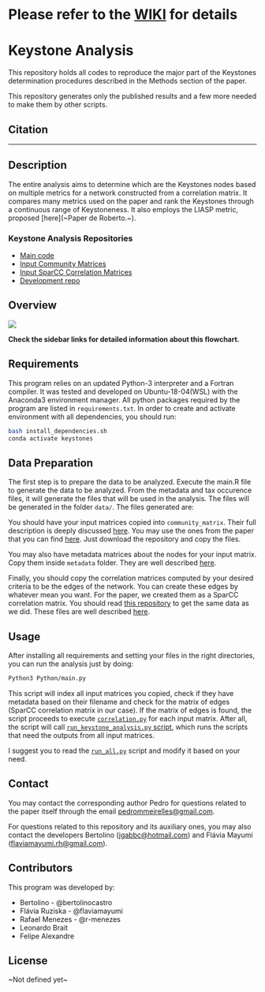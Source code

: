 # Please refer to the [WIKI](https://github.com/MeirellesLab/keystone-analysis/wiki) for details

# Keystone Analysis

This repository holds all codes to reproduce the major part of the Keystones determination procedures described in the Methods section of the paper.

This repository generates only the published results and a few more needed to make them by other scripts.

## Citation

***

## Description

The entire analysis aims to determine which are the Keystones nodes based on multiple metrics for a network constructed from a correlation matrix. It compares many metrics used on the paper and rank the Keystones through a continuous range of Keystoneness. It also employs the LIASP metric, proposed [here](~Paper de Roberto.~).

### Keystone Analysis Repositories
- [Main code](https://github.com/MeirellesLab/keystone-analysis)
- [Input Community Matrices](https://github.com/MeirellesLab/keystone-analysis-community-input)
- [Input SparCC Correlation Matrices](https://github.com/MeirellesLab/keystone-fastspar-correlation)
- [Development repo](https://bitbucket.org/bertolinocastro/the_model/)

## Overview

![](https://github.com/MeirellesLab/keystone-webcontent/blob/master/major-fluxogram.svg)

__Check the sidebar links for detailed information about this flowchart.__

## Requirements

This program relies on an updated Python-3 interpreter and a Fortran compiler. It was tested and developed on Ubuntu-18-04(WSL) with the Anaconda3 environment manager.
All python packages required by the program are listed in `requirements.txt`. In order to create and activate environment with all dependencies, you should run:


```bash
bash install_dependencies.sh
conda activate keystones
```

## Data Preparation

The first step is to prepare the data to be analyzed. Execute the main.R file to generate the data to be analyzed. From the metadata and tax occurence files, it will generate the files that will be used in the analysis. The files will be generated in the folder `data/`. The files generated are:

You should have your input matrices copied into `community_matrix`. Their full description is deeply discussed [here]((1)-Community-Matrices). You may use the ones from the paper that you can find [here](https://github.com/MeirellesLab/keystone-analysis-community-input). Just download the repository and copy the files.

You may also have metadata matrices about the nodes for your input matrix. Copy them inside `metadata` folder. They are well described [here]((3)-Metadata-Matrices).

Finally, you should copy the correlation matrices computed by your desired criteria to be the edges of the network. You can create these edges by whatever mean you want. For the paper, we created them as a SparCC correlation matrix. You should read [this repository](https://github.com/MeirellesLab/keystone-fastspar-correlation) to get the same data as we did. These files are well described [here]((2)-SparCC-Correlation-Matrices).

## Usage

After installing all requirements and setting your files in the right directories, you can run the analysis just by doing:

```sh
Python3 Python/main.py
```

This script will index all input matrices you copied, check if they have metadata based on their filename and check for the matrix of edges (SparCC correlation matrix in our case). If the matrix of edges is found, the script proceeds to execute [`correlation.py`]((A)-Keystone-Analysis-Program) for each input matrix. After all, the script will call [`run_keystone_analysis.py` script](https://github.com/MeirellesLab/keystone-analysis/blob/master/run_keystone_analysis.py), which runs the scripts that need the outputs from all input matrices.

I suggest you to read the [`run_all.py`](https://github.com/MeirellesLab/keystone-analysis/blob/master/run_all.py) script and modify it based on your need.

## Contact

You may contact the corresponding author Pedro for questions related to the paper itself through the email pedrommeirelles@gmail.com. 

For questions related to this repository and its auxiliary ones, you may also contact the developers Bertolino (jgabbc@hotmail.com) and Flávia Mayumi (flaviamayumi.rh@gmail.com).

## Contributors

This program was developed by:
- Bertolino - @bertolinocastro
- Flávia Ruziska - @flaviamayumi
- Rafael Menezes - @r-menezes
- Leonardo Brait
- Felipe Alexandre

## License

~Not defined yet~

